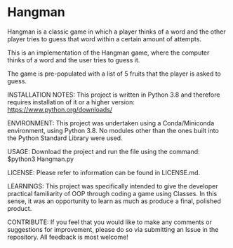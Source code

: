 # Hangman
Hangman is a classic game in which a player thinks of a word and the other player tries to guess that word within a certain amount of attempts.

This is an implementation of the Hangman game, where the computer thinks of a word and the user tries to guess it. 

The game is pre-populated with a list of 5 fruits that the player is asked to guess. 


INSTALLATION NOTES:
This project is written in Python 3.8 and therefore requires installation of it or a higher version:
https://www.python.org/downloads/ 

ENVIRONMENT:
This project was undertaken using a Conda/Miniconda environment, using Python 3.8. No modules other than the ones built into the Python Standard Library were used. 

USAGE:
Download the project and run the file using the command:
$python3 Hangman.py

LICENSE:
Please refer to information can be found in LICENSE.md.

LEARNINGS:
This project was specifically intended to give the developer practical familiarity of OOP through coding a game using Classes. In this sense, it was an opportunity to learn as much as produce a final, polished product. 

CONTRIBUTE:
If you feel that you would like to make any comments or suggestions for improvement, please do so via submitting an Issue in the repository. All feedback is most welcome! 


